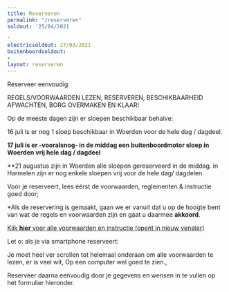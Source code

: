 ```yaml
---
title: Reserveren
permalink: "/reserveren"
soldout: '25/04/2021

'
electricsoldout: 27/03/2021
buitenboordsoldout:
- 
layout: reserveren
---
```



Reserveer eenvoudig:

REGELS/VOORWAARDEN LEZEN, RESERVEREN, BESCHIKBAARHEID AFWACHTEN, BORG OVERMAKEN EN KLAAR! 

Op de meeste dagen zijn er sloepen beschikbaar behalve: 

16 juli is er nog 1 sloep beschikbaar in Woerden voor de hele dag / dagdeel.

**17 juli is er -vooralsnog- in de middag een buitenboordmotor sloep in Woerden vrij hele dag / dagdeel**

**21 augustus zijn in Woerden alle sloepen gereserveerd in de middag.
in Harmelen zijn er nog enkele sloepen vrij voor de hele dag/ dagdelen.

Voor je reserveert, lees éérst de voorwaarden, reglementen & instructie goed door;

*Als de reservering is gemaakt, gaan we er vanuit dat u op de hoogte bent van wat de regels en voorwaarden zijn en gaat u daarmee  **akkoord**.

[Klik **hier** voor alle voorwaarden en instructie (opent in nieuw venster)](http://descheepsjongens.nl/voorwaarden)

Let o: als je via smartphone reserveert: 

Je moet héel ver scrollen tot helemaal onderaan om alle voorwaarden te lezen, er is veel wit, Op een computer wel goed te zien., 

Reserveer daarna eenvoudig door je gegevens en wensen in te vullen op het formulier hieronder.
